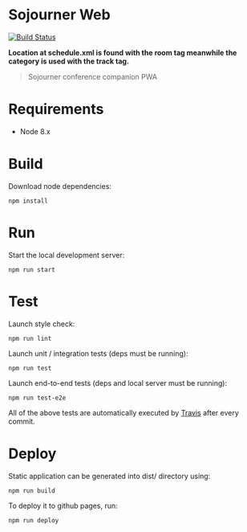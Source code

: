 # Sojourner Web

[![Build Status](https://api.travis-ci.org/loomchild/sojourner-web.svg)](https://travis-ci.org/loomchild/sojourner-web)

**Location at schedule.xml is found with the room tag meanwhile the category is used with the track tag.**

> Sojourner conference companion PWA

# Requirements

* Node 8.x

# Build

Download node dependencies:

    npm install

# Run

Start the local development server:

    npm run start

# Test

Launch style check:

    npm run lint

Launch unit / integration tests (deps must be running):

    npm run test

Launch end-to-end tests (deps and local server must be running):

    npm run test-e2e

All of the above tests are automatically executed by [Travis](https://travis-ci.org/loomchild/sojourner-web) after every commit.

# Deploy

Static application can be generated into dist/ directory using:

    npm run build

To deploy it to github pages, run:

    npm run deploy
